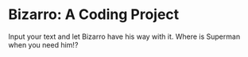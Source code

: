 # Bizarro: A Coding Project
Input your text and let Bizarro have his way with it.  Where is Superman when you need him!?
